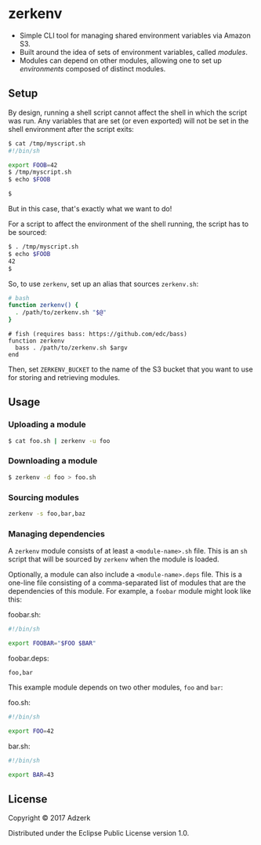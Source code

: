 # zerkenv

* Simple CLI tool for managing shared environment variables via Amazon S3.
* Built around the idea of sets of environment variables, called _modules_.
* Modules can depend on other modules, allowing one to set up _environments_
  composed of distinct modules.

## Setup

By design, running a shell script cannot affect the shell in which the script
was run. Any variables that are set (or even exported) will not be set in the
shell environment after the script exits:

```bash
$ cat /tmp/myscript.sh
#!/bin/sh

export FOOB=42
$ /tmp/myscript.sh
$ echo $FOOB

$
```

But in this case, that's exactly what we want to do!

For a script to affect the environment of the shell running, the script has to
be sourced:

```bash
$ . /tmp/myscript.sh
$ echo $FOOB
42
$
```

So, to use `zerkenv`, set up an alias that sources `zerkenv.sh`:

```bash
# bash
function zerkenv() {
  . /path/to/zerkenv.sh "$@"
}
```

```fish
# fish (requires bass: https://github.com/edc/bass)
function zerkenv
  bass . /path/to/zerkenv.sh $argv
end
```

Then, set `ZERKENV_BUCKET` to the name of the S3 bucket that you want to use for
storing and retrieving modules.

## Usage

### Uploading a module

```bash
$ cat foo.sh | zerkenv -u foo
```

### Downloading a module

```bash
$ zerkenv -d foo > foo.sh
```

### Sourcing modules

```bash
zerkenv -s foo,bar,baz
```

### Managing dependencies

A `zerkenv` module consists of at least a `<module-name>.sh` file. This is an
`sh` script that will be sourced by `zerkenv` when the module is loaded.

Optionally, a module can also include a `<module-name>.deps` file. This is a
one-line file consisting of a comma-separated list of modules that are the
dependencies of this module. For example, a `foobar` module might look like
this:

foobar.sh:

```bash
#!/bin/sh

export FOOBAR="$FOO $BAR"
```

foobar.deps:

```
foo,bar
```

This example module depends on two other modules, `foo` and `bar`:

foo.sh:

```bash
#!/bin/sh

export FOO=42
```

bar.sh:

```bash
#!/bin/sh

export BAR=43
```

## License

Copyright © 2017 Adzerk

Distributed under the Eclipse Public License version 1.0.
